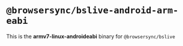# `@browsersync/bslive-android-arm-eabi`

This is the **armv7-linux-androideabi** binary for `@browsersync/bslive`
